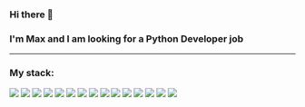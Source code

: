### Hi there 👋

### I'm Max and I am looking for a Python Developer job
_________________________________________

### My stack:
<img src='https://img.shields.io/badge/Python-9cf?style=for-the-badge&logo=Python&logocolor=white' /> <img src='https://img.shields.io/badge/Pytest-9cf?style=for-the-badge&logo=Pytest&logocolor=white' /> <img src='https://img.shields.io/badge/Django-9cf?style=for-the-badge&logo=Django&logocolor=white'/> <img src='https://img.shields.io/badge/Git-lightgrey?style=for-the-badge&logo=Git&logocolor=#F05032'> <img src='https://img.shields.io/badge/Linux-lightgrey?style=for-the-badge&logo=Linux&logocolor=#F05032'> <img src='https://img.shields.io/badge/Bash-lightgrey?style=for-the-badge&logo= '>  <img src='https://img.shields.io/badge/Poetry-brightgreen?style=for-the-badge&logo= '>  <img src='https://img.shields.io/badge/Flake8-brightgreen?style=for-the-badge&logo= '> <img src='https://img.shields.io/badge/Pandas-yellowgreen?style=for-the-badge&logo=pandas'> <img src='https://img.shields.io/badge/NumPy-yellowgreen?style=for-the-badge&logo=numpy'> <img src='https://img.shields.io/badge/Seaborn-ff69b4?style=for-the-badge&logo= '> <img src='https://img.shields.io/badge/MatPlotLib-ff69b4?style=for-the-badge&logo= '> <img src='https://img.shields.io/badge/HTML-black?style=for-the-badge&logo=HTML5&logocolor=red'> <img src='https://img.shields.io/badge/CSS-black?style=for-the-badge&logo=CSS3&logocolor=red'> <img src='https://img.shields.io/badge/GitHub Actions-success?style=for-the-badge&logo=GitHub Actions&logocolor=white' />

